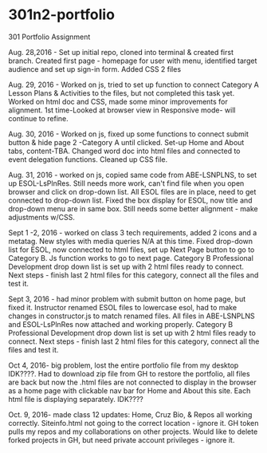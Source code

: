 # 301n2-portfolio
301 Portfolio Assignment

Aug. 28,2016 - Set up initial repo, cloned into terminal & created first branch.
Created first page - homepage for user with menu, identified target audience and set up sign-in form.
Added CSS 2 files

Aug. 29, 2016 - Worked on js, tried to set up function to connect Category A Lesson Plans & Activities to the files,
but not completed this task yet.
Worked on html doc and CSS, made some minor improvements for alignment.
1st time-Looked at browser view in Responsive mode- will continue to refine.

Aug. 30, 2016 - Worked on js, fixed up some functions to connect submit button & hide page 2 -Category A until clicked.
Set-up Home and About tabs, content-TBA.
Changed word doc into html files and connected to event delegation functions.
Cleaned up CSS file.

Aug. 31, 2016 - worked on js, copied same code from ABE-LSNPLNS, to set up ESOL-LsPlnRes. Still needs more work, can't find file when you open browser and click on drop-down list. All ESOL files are in place, need to get connected to drop-down list.
Fixed the box display for ESOL, now title and drop-down menu are in same box. Still needs some better alignment - make adjustments w/CSS.

Sept 1 -2, 2016 - worked on class 3 tech requirements, added 2 icons and a metatag. New styles with media queries N/A at this time.
Fixed drop-down list for ESOL, now connected to html files, set up Next Page button to go to Category B. Js function works to go to next page. Category B Professional Development drop down list is set up with 2 html files ready to connect. Next steps - finish last 2 html files for this category, connect all the files and test it.

Sept 3, 2016 - had minor problem with submit button on home page, but fixed it. Instructor renamed ESOL files to lowercase esol, had to make changes in constructor.js to match renamed files. All files in ABE-LSNPLNS and ESOL-LsPlnRes now attached and working properly.
Category B Professional Development drop down list is set up with 2 html files ready to connect. Next steps - finish last 2 html files for this category, connect all the files and test it.

Oct 4, 2016- big problem, lost the entire portfolio file from my desktop IDK????.  Had to download zip file from GH to restore the portfolio, all files are back but now the .html files are not connected to display in the browser as a home page with clickable nav bar for Home and About this site. Each html file is displaying separately.  IDK????

Oct. 9, 2016- made class 12 updates: Home, Cruz Bio, & Repos all working correctly. Siteinfo.html not going to the correct location - ignore it. GH token pulls my repos and my collaborations on other projects. Would like to delete forked projects in GH, but need private account privileges - ignore it.
